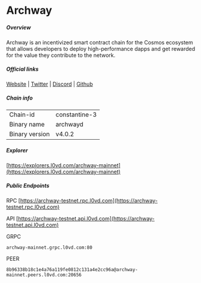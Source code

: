 # Archway


##### Overview
Archway is an incentivized smart contract chain for the Cosmos ecosystem that allows developers to deploy high-performance dapps and get rewarded for the value they contribute to the network.


##### Official links
[Website](https://archway.io/) | [Twitter](https://twitter.com/archwayhq) | [Discord](https://discord.gg/archwayhq) | [Github](https://github.com/archway-network)

##### Chain info

|  |  |
| ------ | ------ |
| Chain-id | constantine-3 |
| Binary name | archwayd |
| Binary version | v4.0.2 |

##### Explorer
[https://explorers.l0vd.com/archway-mainnet](https://explorers.l0vd.com/archway-mainnet)

##### Public Endpoints
RPC
[https://archway-testnet.rpc.l0vd.com](https://archway-testnet.rpc.l0vd.com)

API
[https://archway-testnet.api.l0vd.com](https://archway-testnet.api.l0vd.com)

GRPC
```
archway-mainnet.grpc.l0vd.com:80
```

PEER
```
8b96338b18c1e4a76a119fe0812c131a4e2cc96a@archway-mainnet.peers.l0vd.com:20656
```
